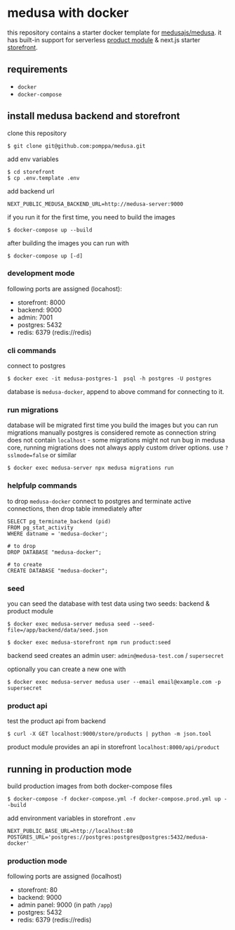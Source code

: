 # medusa with docker

this repository contains a starter docker template for [medusajs/medusa](https://github.com/medusajs/medusa). it has built-in support for serverless [product module](https://docs.medusajs.com/modules/products/serverless-module) & next.js starter [storefront](https://docs.medusajs.com/starters/nextjs-medusa-starter).

## requirements

- `docker`
- `docker-compose`

## install medusa backend and storefront

clone this repository

```
$ git clone git@github.com:pomppa/medusa.git
```

add env variables

```
$ cd storefront
$ cp .env.template .env
```

add backend url

```
NEXT_PUBLIC_MEDUSA_BACKEND_URL=http://medusa-server:9000
```

if you run it for the first time, you need to build the images

```
$ docker-compose up --build
```

after building the images you can run with

```
$ docker-compose up [-d]
```

### development mode

following ports are assigned (locahost):

- storefront: 8000
- backend: 9000
- admin: 7001
- postgres: 5432
- redis: 6379 (redis://redis)

### cli commands

connect to postgres

```
$ docker exec -it medusa-postgres-1  psql -h postgres -U postgres
```

database is `medusa-docker`, append to above command for connecting to it.

### run migrations

database will be migrated first time you build the images but you can run migrations manually
postgres is considered remote as connection string does not contain `localhost` - some migrations might not run
bug in medusa core, running migrations does not always apply custom driver options. use `?sslmode=false` or similar

```
$ docker exec medusa-server npx medusa migrations run
```

### helpfulp commands

to drop `medusa-docker` connect to postgres and terminate active connections, then drop table immediately after

```
SELECT pg_terminate_backend (pid)
FROM pg_stat_activity
WHERE datname = 'medusa-docker';

# to drop
DROP DATABASE "medusa-docker";

# to create
CREATE DATABASE "medusa-docker";
```

### seed

you can seed the database with test data using two seeds: backend & product module

```
$ docker exec medusa-server medusa seed --seed-file=/app/backend/data/seed.json

$ docker exec medusa-storefront npm run product:seed
```

backend seed creates an admin user: `admin@medusa-test.com` / `supersecret`

optionally you can create a new one with

```
$ docker exec medusa-server medusa user --email email@example.com -p supersecret
```

### product api

test the product api from backend

```
$ curl -X GET localhost:9000/store/products | python -m json.tool
```

product module provides an api in storefront `localhost:8000/api/product`

## running in production mode

build production images from both docker-compose files

```
$ docker-compose -f docker-compose.yml -f docker-compose.prod.yml up --build
```

add environment variables in storefront `.env`

```
NEXT_PUBLIC_BASE_URL=http://localhost:80
POSTGRES_URL='postgres://postgres:postgres@postgres:5432/medusa-docker'
```

### production mode

following ports are assigned (localhost)

- storefront: 80
- backend: 9000
- admin panel: 9000 (in path `/app`)
- postgres: 5432
- redis: 6379 (redis://redis)
